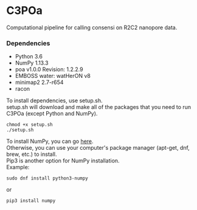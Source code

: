 # C3POa
Computational pipeline for calling consensi on R2C2 nanopore data.

### Dependencies ###
- Python 3.6
- NumPy 1.13.3
- poa v1.0.0 Revision: 1.2.2.9
- EMBOSS water: watHerON v8
- minimap2 2.7-r654
- racon

To install dependencies, use setup.sh.  
setup.sh will download and make all of the packages that you need to run C3POa (except Python and NumPy).
```
chmod +x setup.sh
./setup.sh
```

To install NumPy, you can go [here](https://scipy.org/install.html).  
Otherwise, you can use your computer's package manager (apt-get, dnf, brew, etc.) to install.  
Pip3 is another option for NumPy installation.  
Example:
```
sudo dnf install python3-numpy
```
or
```
pip3 install numpy
```
